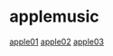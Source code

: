 # applemusic
<a href="https://kibaa.github.io/applemusic/apple01.html" target="_blank">apple01</a>
<a href="https://kibaa.github.io/applemusic/apple02.html" target="_blank">apple02</a>
<a href="https://kibaa.github.io/applemusic/apple03.html" target="_blank">apple03</a>
